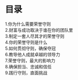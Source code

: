 # 目录
1.你为什么需要荣誉守则   
2.财富与成功取决于谁在你的团队里    
3.制定一套人尽其才的荣誉守则    
4.你的荣誉守则是什么    
5.如何贯彻守则，确保夺冠    
6.教导他人成就卓越的领导力    
7.荣誉守则，最大的影响力     
8.确保担当、忠诚和信任     
9.践行守则，直面挑战     
